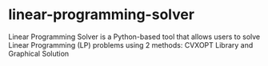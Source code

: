 # linear-programming-solver
Linear Programming Solver is a Python-based tool that allows users to solve Linear Programming (LP) problems using 2 methods: CVXOPT Library and Graphical Solution 
